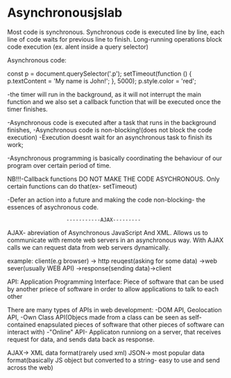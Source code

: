 # Asynchronousjslab


Most code is synchronous. Synchronous code is executed line by line, each line of code waits for previous line to finish. Long-running operations block code execution (ex. alent inside a query selector)

Asynchronous code: 

const p = document.querySelector('.p');
setTimeout(function () {
    p.textContent = 'My name is John!';
}, 5000);
p.style.color = 'red';

-the timer will run in the background, as it will not interrupt the main function and we also set a callback function that will be executed once the timer finishes.

-Asynchronous code is executed after a task that runs in the background finishes, 
-Asynchronous code is non-blocking!(does not block the code execution)
-Execution doesnt wait for an asynchronous task to finish its work;

-Asynchronous programming is basically coordinating the behaviour of our program over certain period of time.

NB!!!-Callback functions DO NOT MAKE THE CODE ASYCHRONOUS. Only certain functions can do that(ex- setTimeout)

-Defer an action into a future and making the code non-blocking- the essences of asychronous code.

                       -----------AJAX---------

AJAX- abreviation of Asynchronous JavaScript And XML. Allows us to communicate with remote web servers in an asynchronous way. With AJAX calls we can request data from web servers dynamically. 

example:
client(e.g browser) -> http reuqest(asking for some data) ->web sever(usually WEB API) ->response(sending data)->client

API: Application Programming Interface: Piece of software that can be used by another priece of software in order to allow applications to talk to each other

There are many types of APIs in web development: 
-DOM API, Geolocation API, 
-Own Class API(Objecs made from a class can be seen as self-contained enapsulated pieces of software that other pieces of software can interact with)
-"Online" API- Applicaton runniong on  a server, that receives request for data, and sends data back as response. 

AJAX-> XML data format(rarely used xml)
JSON-> most popular data format(basically JS object but converted to a string- easy to use and send across the web)